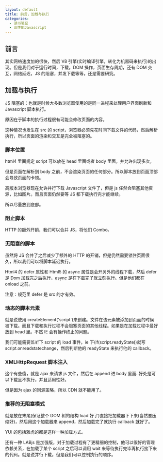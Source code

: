 ```yaml
---
layout: default
title: 前言，加载与执行
categories:
  - 读书笔记
  - 高性能Javascript
---
```


## 前言

其实网络速度加的很快，然后 V8 引擎(实时编译引擎，转化为机器码来执行)的出现。但是我们对于运行时间，下载，DOM 操作，页面生存周期，还有 DOM 交互，网络延迟，JS 的阻塞，并发下载等等，还是需要研究。

## 加载与执行

JS 阻塞的：也就是时候大多数浏览器使用的是同一进程来处理用户界面刷新和 Javascript 脚本执行。

原因在于脚本的执行过程很有可能会修改页面的内容。

这种情况也发生在 src 的 script，浏览器必须先花时间下载文件的代码，然后解析执行，所以页面的渲染和交互是完全被阻塞的。

### 脚本位置

html4 里面规定 script 可以放在 head 里面或者 body 里面。并允许出现多次。

但是页面在解析到 body 之前，不会渲染页面的任何部分。所以脚本放到页面顶部会导致页面的卡顿。

高版本浏览器现在允许并行下载 Javascript 文件了，但是 js 任然会阻塞其他资源，比如图片。而且页面仍然要等 JS 都下载执行完才能继续。

所以尽量放到底部。

### 阻止脚本

HTTP 的额外开销，我们可以合并 JS，将他们 Combo。

### 无阻塞的脚本

虽然将 JS 合并了之后减少了额外的 HTTP 的开销，但是仍然需要锁住页面很久，所以我们可以将脚本延迟执行。

Html4 的 defer 属性和 Html5 的 async 属性是会开另外的线程下载，然后 defer 是 Dom 加载完之后执行，async 是在下载完了就立刻执行。但是他们都在 onload 之前。

注意：规范里 defer 是 src 的才有效。

### 动态的脚本元素

就是说使用 createElement('script')来创建。文件在该元素被添加到页面的时候被下载。而且下载和执行过程不会阻塞页面的其他线程。如果是在加载过程中最好放到 head 里。不然 IE 会有操作终止的问题。

我们可能需要监听下 script 的 load 事件，ie 下(if(script.readyState))就写 script.onreadstatechange，然后判断他的 readyState 来执行他的 callback。

### XMLHttpRequest 脚本注入

这个有些傻，就是 ajax 来请求 js 文件，然后在 append 进 body 里面..好处是可以下载且不执行，并且适用性好。

但是因为 ajax 的同源策略，所以 CDN 就不能用了。

### 推荐的无阻塞模式

就是放在末尾(保证整个 DOM 树的结构 load 好了)直接把加载器下下来(当然要压缩好)，然后用这个加载器来 append，然后加载完了就执行 callback 就好了。

YUI 的包括雅虎的都是这样一种加载方式。

还有一种 LABjs 是加强版，对于加载过程有了更精细的控制，他可以很好的管理依赖关系，在加载了某个 script 之后可以调用 wait 来等待执行完毕再执行接下来的代码。就是说并行下载，但是我们可以控制执行的顺序。
